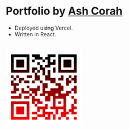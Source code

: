 <h1>Portfolio by <a href="https://www.corah.xyz">Ash Corah</a></h1>

- Deployed using Vercel.
- Written in React.

<br>
<img src="./src/assets/images/qr-code.png" alt="drawing" width="200"/>
